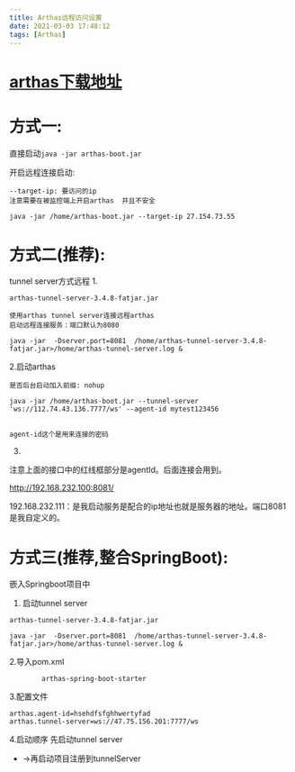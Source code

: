 ```yaml
---
title: Arthas远程访问设置
date: 2021-03-03 17:48:12
tags: [Arthas]
---
```


# [arthas下载地址](https://github.com/alibaba/arthas/releases)
# 方式一: 
直接启动`java -jar arthas-boot.jar`

开启远程连接启动:
```
--target-ip: 要访问的ip
注意需要在被监控端上开启arthas  并且不安全

java -jar /home/arthas-boot.jar --target-ip 27.154.73.55
```
<!--more-->

# 方式二(推荐):
tunnel server方式远程
1.
```
arthas-tunnel-server-3.4.8-fatjar.jar

使用arthas tunnel server连接远程arthas
启动远程连接服务：端口默认为8080

java -jar  -Dserver.port=8081  /home/arthas-tunnel-server-3.4.8-fatjar.jar>/home/arthas-tunnel-server.log &
```
2.启动arthas
```
是否后台启动加入前缀: nohup

java -jar /home/arthas-boot.jar --tunnel-server 'ws://112.74.43.136.7777/ws' --agent-id mytest123456


```
```
agent-id这个是用来连接的密码
```
3. 
注意上面的接口中的红线框部分是agentId。后面连接会用到。

http://192.168.232.100:8081/   

192.168.232.111：是我启动服务是配合的ip地址也就是服务器的地址。端口8081是我自定义的。


# 方式三(推荐,整合SpringBoot):

嵌入Springboot项目中

1. 启动tunnel server
```
arthas-tunnel-server-3.4.8-fatjar.jar

java -jar  -Dserver.port=8081  /home/arthas-tunnel-server-3.4.8-fatjar.jar>/home/arthas-tunnel-server.log &
```
2.导入pom.xml
```
        arthas-spring-boot-starter

```
3.配置文件
```
arthas.agent-id=hsehdfsfghhwertyfad
arthas.tunnel-server=ws://47.75.156.201:7777/ws
```
4.启动顺序
先启动tunnel server

- ->再启动项目注册到tunnelServer